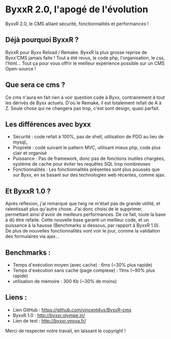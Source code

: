 # ByxxR 2.0, l'apogé de l'évolution

ByxxR 2.0, le CMS alliant sécurité, fonctionnalités et performances !

## Déjà pourquoi ByxxR ?
 ByxxR pour Byxx Reload / Remake. ByxxR la plus grosse reprise de Byxx'CMS jamais faite !
 Tout a été revus, le code php, l'organisation, le css, l'html... Tout ça pour vous offrir le meilleur expérience possible sur un CMS Open-source !

## Que sera ce cms ?
 Ce cms n'aura en fait rien à voir question code à Byxx, contrairement à tout les dérivés de Byxx actuels.
 D'où le Remake, il est totalement refait de A à Z.
 Seule chose qui ne changera pas trop, c'est sont design, quasi parfait.

## Les différences avec byxx
 - Sécurité : code refait à 100%, pas de shell, utilisation de PDO au lieu de mysql_
 - Propreté : codé suivant le pattern MVC, utilisant mieux php, code plus clair et organisé
 - Puissance : Pas de framework, donc pas de fonctions inutiles chargées, système de cache pour éviter les requêtes SQL trop nombreuses
 - Fonctionnalités : Les fonctionnalités présentes sont plus poussés que sur Byxx, en se basant sur des technologies web récentes, comme ajax.

## Et ByxxR 1.0 ?
 Après réflexion, j'ai remarqué que twig ne m'était pas de grande utilité, et ralentissait plus qu'autre chose.
 J'ai donc choisi de le supprimer, permettant ainsi d'avoir de meilleurs performances. De ce fait, toute la base à dû être refaite.
 Cette nouvelle base garanti un meilleur code, et un puissance à la hausse (Benchmarks si dessous, par rapport à ByxxR 1.0).
 De plus de nouvelles fonctionnalités vont voir le jour, comme la validation des formulaires via ajax...
 
## Benchmarks :
- Temps d'exécution moyen (avec cache) : 6ms (~30% plus rapide)
- Temps d'exécution sans cache (page complexe) : 11ms (~90% plus rapide)
- utilisation de mémoire : 300 Kb (~30% de moins)

## Liens :
 - Lien GitHub : https://github.com/vincent4vx/ByxxR-cms
 - ByxxR 1.0 : http://byxxr.olympe.in/
 - Lien de test : http://byxxr.ynova.fr/
 
Merci de respecter notre travail, en laissant le copyright !
